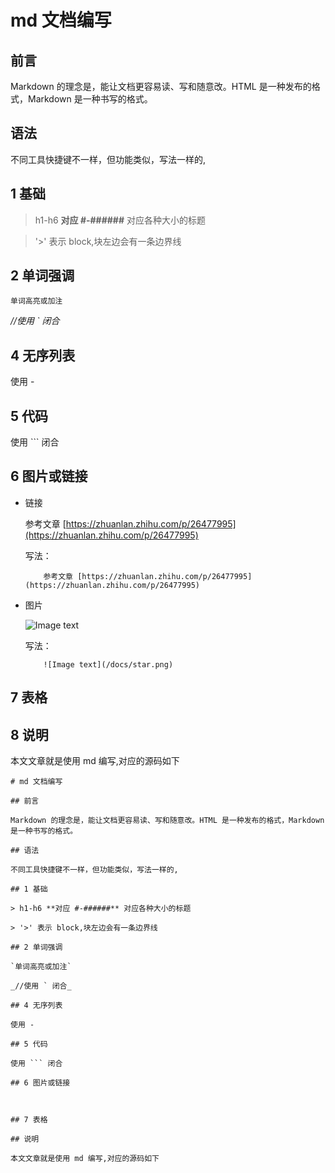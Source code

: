 # md 文档编写

## 前言

Markdown 的理念是，能让文档更容易读、写和随意改。HTML 是一种发布的格式，Markdown 是一种书写的格式。

## 语法

不同工具快捷键不一样，但功能类似，写法一样的,

## 1 基础

> h1-h6 **对应 #-######** 对应各种大小的标题

> '>' 表示 block,块左边会有一条边界线

## 2 单词强调

`单词高亮或加注`

_//使用 ` 闭合_

## 4 无序列表

使用 -

## 5 代码

使用 ``` 闭合

## 6 图片或链接
    
- 链接

    参考文章 [https://zhuanlan.zhihu.com/p/26477995](https://zhuanlan.zhihu.com/p/26477995)

    写法：
    ```
        参考文章 [https://zhuanlan.zhihu.com/p/26477995](https://zhuanlan.zhihu.com/p/26477995)
    ```

- 图片

    ![Image text](/docs/star.png)

    写法：
    ```
        ![Image text](/docs/star.png)
    ```

## 7 表格

## 8 说明

 本文文章就是使用 md 编写,对应的源码如下

````
# md 文档编写

## 前言

Markdown 的理念是，能让文档更容易读、写和随意改。HTML 是一种发布的格式，Markdown 是一种书写的格式。

## 语法

不同工具快捷键不一样，但功能类似，写法一样的,

## 1 基础

> h1-h6 **对应 #-######** 对应各种大小的标题

> '>' 表示 block,块左边会有一条边界线

## 2 单词强调

`单词高亮或加注`

_//使用 ` 闭合_

## 4 无序列表

使用 -

## 5 代码

使用 ``` 闭合

## 6 图片或链接



## 7 表格

## 说明

本文文章就是使用 md 编写,对应的源码如下
````
